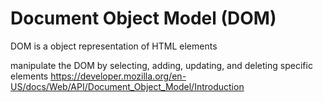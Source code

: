 # Document Object Model (DOM)

DOM is a object representation of HTML elements

manipulate the DOM by selecting, adding, updating, and deleting specific elements
https://developer.mozilla.org/en-US/docs/Web/API/Document_Object_Model/Introduction
